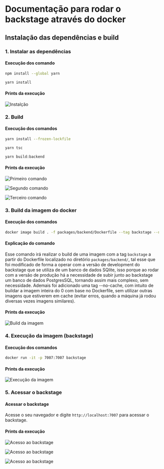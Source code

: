 # Documentação para rodar o backstage através do docker

## Instalação das dependências e build

### 1. Instalar as dependências

#### Execução dos comando

```bash
npm install --global yarn

yarn install
```

#### Prints da execução
![Instalção](./assets/instalacao_dependencias.png)

### 2. Build

#### Execução dos comandos

```bash
yarn install --frozen-lockfile

yarn tsc

yarn build:backend
```

#### Prints da execução
![Primeiro comando](./assets/build_1.png)

![Segundo comando](./assets/build_2.png)

![Terceiro comando](./assets/build_3.png)

### 3. Build da imagem do docker

#### Execução dos comandos

```bash
docker image build . -f packages/backend/Dockerfile --tag backstage --no-cache
```

#### Explicação do comando
Esse comando irá realizar o build de uma imagem com a tag `backstage` a partir do Dockerfile localizado no diretório `packages/backend/`, tal esse que foi modificado de forma a operar com a versão de development do backstage que se utiliza de um banco de dados SQlite, isso porque ao rodar com a versão de produção há a necessidade de subir junto ao backstage um banco de dados PostgresSQL, tornando assim mais complexo, sem necessidade. Ademais foi adicionado uma tag --no-cache, com intuito de buildar a imagem inteira do 0 com base no Dockerfile, sem utilizar outras imagens que estiverem em cache (evitar erros, quando a máquina já rodou diversas vezes imagens similares).

#### Prints da execução

![Build da imagem](./assets/build_imagem.png)

### 4. Execução da imagem (backstage)

#### Execução dos comandos

```bash
docker run -it -p 7007:7007 backstage
```

#### Prints da execução

![Execução da imagem](./assets/execucao_imagem.png)

### 5. Acessar o backstage

#### Acessar o backstage
Acesse o seu navegador e digite `http://localhost:7007` para acessar o backstage.

#### Prints da execução

![Acesso ao backstage](./assets/rodando_1.png)

![Acesso ao backstage](./assets/rodando_2.png)

![Acesso ao backstage](./assets/rodando_3.png)
